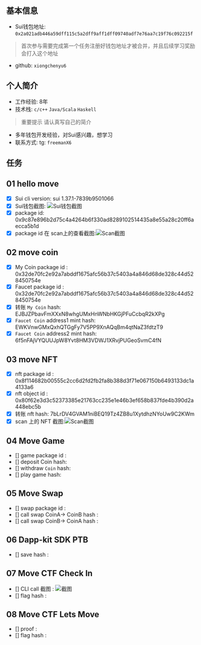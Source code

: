 ## 基本信息
- Sui钱包地址: `0x2a021adb446a59dff115c5a2dff9aff1dff09740adf7e76aa7c19f76c092215f`
> 首次参与需要完成第一个任务注册好钱包地址才被合并，并且后续学习奖励会打入这个地址
- github: `xiongchenyu6`

## 个人简介
- 工作经验: 8年
- 技术栈: `c/c++` `Java/Scala` `Haskell`
> 重要提示 请认真写自己的简介
- 多年钱包开发经验，对Sui感兴趣，想学习
- 联系方式: tg: `freemanX6` 

## 任务

## 01 hello move
- [x] Sui cli version: sui 1.37.1-7839b9501066
- [x] Sui钱包截图: ![Sui钱包截图](./co-learn-2411/images/20241108-102046_screenshot.png)
- [x] package id:  0x9c87e896b2d75c4a4264b6f330ad8289102514435a8e55a28c20ff6aecca5b1d
- [x] package id 在 scan上的查看截图:![Scan截图](./co-learn-2411/images/20241108-102042_screenshot.png)

## 02 move coin

- [x] My Coin package id : 0x32de70fc2e92a7abddf1675afc56b37c5403a4a846d68de328c44d528450754e
- [x] Faucet package id : 0x32de70fc2e92a7abddf1675afc56b37c5403a4a846d68de328c44d528450754e
- [x] 转账 `My Coin` hash: EJBJZPbavFmXXxN8whgUMxHnWNbHKGjPFuCcbqR2kXPg
- [x] `Faucet Coin` address1 mint hash: EWKVnwGMxQxhQTGgFy7V5PP9XnAQqBm4qtNaZ3fdtzT9
- [x] `Faucet Coin` address2 mint hash: 6f5nFAjVYQUUJpW8Yvt8HM3VDWJ1XRvjPUGeoSvmC4fN

## 03 move NFT

- [x] nft package id : 0x8f114682b00555c2cc6d2fd2fb2fa8b388d3f71e067150b6493133dc1a4133a6
- [x] nft object id : 0x80f62e3d3c52373385e21763cc235e1e46b3ef658b837fde4b390d2a448ebc5b
- [x] 转账 nft hash: 7bLrDV4GVAM1niBEQ19Tz4ZB8u1XytdhzNYoUw9C2KWm
- [x] scan 上的 NFT 截图:![Scan截图](./images/20241119-164015_screenshot.png)

## 04 Move Game

- [] game package id :
- [] deposit Coin hash:
- [] withdraw `Coin` hash:
- [] play game hash:

## 05 Move Swap

- [] swap package id :
- [] call swap CoinA-> CoinB hash :
- [] call swap CoinB-> CoinA hash :

## 06 Dapp-kit SDK PTB

- [] save hash :

## 07 Move CTF Check In

- [] CLI call 截图 : ![截图](./images/你的图片地址)
- [] flag hash :

## 08 Move CTF Lets Move

- [] proof :
- [] flag hash :

